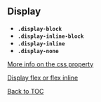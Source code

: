 
## Display

- **`.display-block`**
- **`.display-inline-block`**
- **`.display-inline`**
- **`.display-none`**

[More info on the css property](https://www.w3schools.com/css/css_display_visibility.asp)

[Display flex or flex inline](flex.md)

[Back to TOC](../../../readme.md)